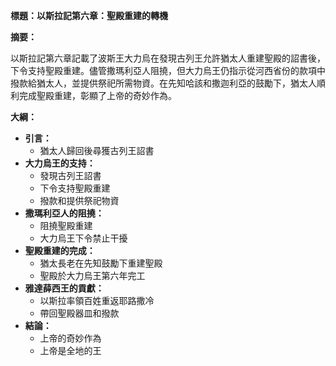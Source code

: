 **標題：以斯拉記第六章：聖殿重建的轉機**

**摘要：**

以斯拉記第六章記載了波斯王大力烏在發現古列王允許猶太人重建聖殿的詔書後，下令支持聖殿重建。儘管撒瑪利亞人阻撓，但大力烏王仍指示從河西省份的款項中撥款給猶太人，並提供祭祀所需物資。在先知哈該和撒迦利亞的鼓勵下，猶太人順利完成聖殿重建，彰顯了上帝的奇妙作為。

**大綱：**

* **引言：**
    * 猶太人歸回後尋獲古列王詔書
* **大力烏王的支持：**
    * 發現古列王詔書
    * 下令支持聖殿重建
    * 撥款和提供祭祀物資
* **撒瑪利亞人的阻撓：**
    * 阻撓聖殿重建
    * 大力烏王下令禁止干擾
* **聖殿重建的完成：**
    * 猶太長老在先知鼓勵下重建聖殿
    * 聖殿於大力烏王第六年完工
* **雅達薛西王的貢獻：**
    * 以斯拉率領百姓重返耶路撒冷
    * 帶回聖殿器皿和撥款
* **結論：**
    * 上帝的奇妙作為
    * 上帝是全地的王